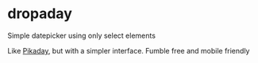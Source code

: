 # dropaday

Simple datepicker using only select elements

Like [Pikaday](https://github.com/Pikaday/Pikaday), 
but with a simpler interface.
Fumble free and mobile friendly 

